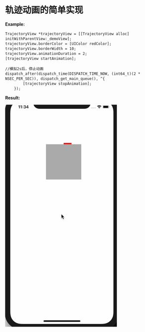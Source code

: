 # 轨迹动画的简单实现

**Example:**

```
TrajectoryView *trajectoryView = [[TrajectoryView alloc] initWithParentView:_demoView];
trajectoryView.borderColor = [UIColor redColor];
trajectoryView.borderWidth = 10;
trajectoryView.animationDuration = 2;
[trajectoryView startAnimation];
    
//模拟2s后，停止动画
dispatch_after(dispatch_time(DISPATCH_TIME_NOW, (int64_t)(2 * NSEC_PER_SEC)), dispatch_get_main_queue(), ^{
        [trajectoryView stopAnimation];
    });
```


**Result:**

![GitHub set up](https://github.com/CoderWZF/TrajectAnimation/blob/master/1.gif)






